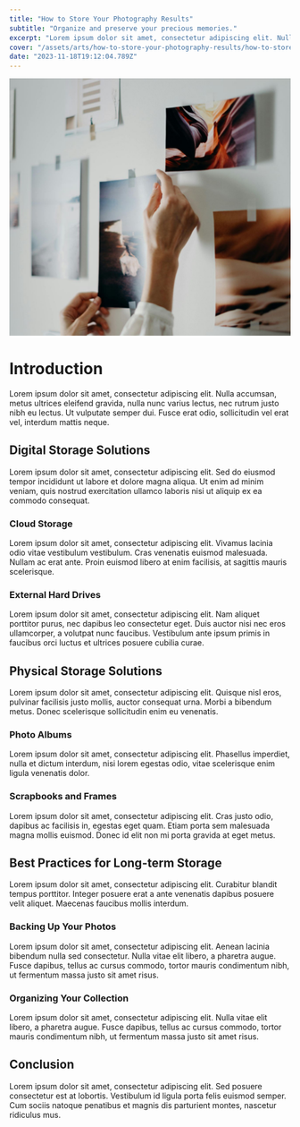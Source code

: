 ```yaml
---
title: "How to Store Your Photography Results"
subtitle: "Organize and preserve your precious memories."
excerpt: "Lorem ipsum dolor sit amet, consectetur adipiscing elit. Nulla accumsan, metus ultrices eleifend gravida."
cover: "/assets/arts/how-to-store-your-photography-results/how-to-store-your-photography-results.jpg"
date: "2023-11-18T19:12:04.789Z"
---
```


![Photography Storage](pictures-in-a-gallery.jpg)

# Introduction

Lorem ipsum dolor sit amet, consectetur adipiscing elit. Nulla accumsan, metus ultrices eleifend gravida, nulla nunc varius lectus, nec rutrum justo nibh eu lectus. Ut vulputate semper dui. Fusce erat odio, sollicitudin vel erat vel, interdum mattis neque.

## Digital Storage Solutions

Lorem ipsum dolor sit amet, consectetur adipiscing elit. Sed do eiusmod tempor incididunt ut labore et dolore magna aliqua. Ut enim ad minim veniam, quis nostrud exercitation ullamco laboris nisi ut aliquip ex ea commodo consequat.

### Cloud Storage

Lorem ipsum dolor sit amet, consectetur adipiscing elit. Vivamus lacinia odio vitae vestibulum vestibulum. Cras venenatis euismod malesuada. Nullam ac erat ante. Proin euismod libero at enim facilisis, at sagittis mauris scelerisque.

### External Hard Drives

Lorem ipsum dolor sit amet, consectetur adipiscing elit. Nam aliquet porttitor purus, nec dapibus leo consectetur eget. Duis auctor nisi nec eros ullamcorper, a volutpat nunc faucibus. Vestibulum ante ipsum primis in faucibus orci luctus et ultrices posuere cubilia curae.

## Physical Storage Solutions

Lorem ipsum dolor sit amet, consectetur adipiscing elit. Quisque nisl eros, pulvinar facilisis justo mollis, auctor consequat urna. Morbi a bibendum metus. Donec scelerisque sollicitudin enim eu venenatis.

### Photo Albums

Lorem ipsum dolor sit amet, consectetur adipiscing elit. Phasellus imperdiet, nulla et dictum interdum, nisi lorem egestas odio, vitae scelerisque enim ligula venenatis dolor.

### Scrapbooks and Frames

Lorem ipsum dolor sit amet, consectetur adipiscing elit. Cras justo odio, dapibus ac facilisis in, egestas eget quam. Etiam porta sem malesuada magna mollis euismod. Donec id elit non mi porta gravida at eget metus.

## Best Practices for Long-term Storage

Lorem ipsum dolor sit amet, consectetur adipiscing elit. Curabitur blandit tempus porttitor. Integer posuere erat a ante venenatis dapibus posuere velit aliquet. Maecenas faucibus mollis interdum.

### Backing Up Your Photos

Lorem ipsum dolor sit amet, consectetur adipiscing elit. Aenean lacinia bibendum nulla sed consectetur. Nulla vitae elit libero, a pharetra augue. Fusce dapibus, tellus ac cursus commodo, tortor mauris condimentum nibh, ut fermentum massa justo sit amet risus.

### Organizing Your Collection

Lorem ipsum dolor sit amet, consectetur adipiscing elit. Nulla vitae elit libero, a pharetra augue. Fusce dapibus, tellus ac cursus commodo, tortor mauris condimentum nibh, ut fermentum massa justo sit amet risus.

## Conclusion

Lorem ipsum dolor sit amet, consectetur adipiscing elit. Sed posuere consectetur est at lobortis. Vestibulum id ligula porta felis euismod semper. Cum sociis natoque penatibus et magnis dis parturient montes, nascetur ridiculus mus.
